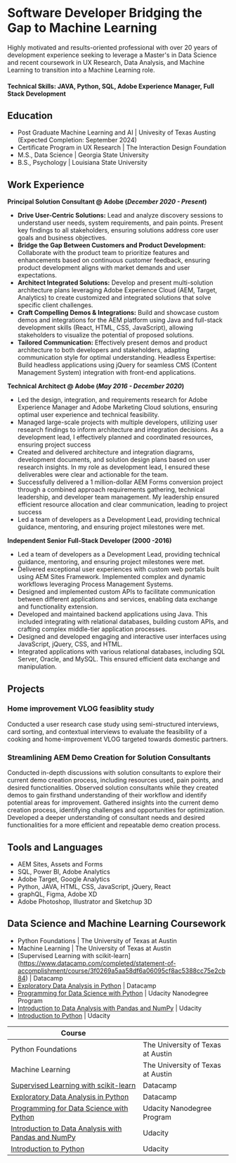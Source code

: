 # Software Developer Bridging the Gap to Machine Learning
Highly motivated and results-oriented professional with over 20 years of development experience seeking to leverage a Master's in Data Science and recent coursework in UX Research, Data Analysis, and Machine Learning to transition into a Machine Learning role.

#### Technical Skills: JAVA, Python, SQL, Adobe Experience Manager, Full Stack Development

## Education
- Post Graduate Machine Learning and AI | Univesity of Texas Austing (Expected Completion: September 2024)
- Certificate Program in UX Research | The Interaction Design Foundation						       		
- M.S., Data Science	| Georgia State University	 			        		
- B.S., Psychology | Louisiana State University 

## Work Experience
**Principal Solution Consultant @ Adobe (_December 2020 - Present_)**
- **Drive User-Centric Solutions:** Lead and analyze discovery sessions to understand user needs, system requirements, and pain points. Present key findings to all stakeholders, ensuring solutions address core user goals and business objectives.
- **Bridge the Gap Between Customers and Product Development:** Collaborate with the product team to prioritize features and enhancements based on continuous customer feedback, ensuring product development aligns with market demands and user expectations.
- **Architect Integrated Solutions:** Develop and present multi-solution architecture plans leveraging Adobe Experience Cloud (AEM, Target, Analytics) to create customized and integrated solutions that solve specific client challenges.
- **Craft Compelling Demos & Integrations:** Build and showcase custom demos and integrations for the AEM platform using Java and full-stack development skills (React, HTML, CSS, JavaScript), allowing stakeholders to visualize the potential of proposed solutions.
- **Tailored Communication:** Effectively present demos and product architecture to both developers and stakeholders, adapting communication style for optimal understanding.
Headless Expertise: Build headless applications using jQuery for seamless CMS (Content Management System) integration with front-end applications.


**Technical Architect @ Adobe (_May 2016 - December 2020_)**
- Led the design, integration, and requirements research for Adobe Experience Manager and Adobe Marketing Cloud solutions, ensuring optimal user experience and technical feasibility.
- Managed large-scale projects with multiple developers, utilizing user research findings to inform architecture and integration decisions. As a development lead, I effectively planned and coordinated resources, ensuring project success
- Created and delivered architecture and integration diagrams, development documents, and solution design plans based on user research insights. In my role as development lead, I ensured these deliverables were clear and actionable for the team.
- Successfully delivered a 1 million-dollar AEM Forms conversion project through a combined approach requirements gathering, technical leadership, and developer team management. My leadership ensured efficient resource allocation and clear communication, leading to project success
- Led a team of developers as a Development Lead, providing technical guidance, mentoring, and ensuring project milestones were met.

**Independent Senior Full-Stack Developer (2000 -2016)**
- Led a team of developers as a Development Lead, providing technical guidance, mentoring, and ensuring project milestones were met.
- Delivered exceptional user experiences with custom web portals built using AEM Sites Framework. Implemented complex and dynamic workflows leveraging Process Management Systems.
- Designed and implemented custom APIs to facilitate communication between different applications and services, enabling data exchange and functionality extension.
- Developed and maintained backend applications using Java. This included integrating with relational databases, building custom APIs, and crafting complex middle-tier application processes.
- Designed and developed engaging and interactive user interfaces using JavaScript, jQuery, CSS, and HTML.
- Integrated applications with various relational databases, including SQL Server, Oracle, and MySQL. This ensured efficient data exchange and manipulation.


## Projects

### Home improvement VLOG feasiblity study
Conducted a user research case study using semi-structured interviews, card sorting, and contextual interviews to evaluate the feasibility of a cooking and home-improvement VLOG targeted towards domestic partners.

### Streamlining AEM Demo Creation for Solution Consultants
Conducted in-depth discussions with solution consultants to explore their current demo creation process, including resources used, pain points, and desired functionalities.
Observed solution consultants while they created demos to gain firsthand understanding of their workflow and identify potential areas for improvement.
Gathered insights into the current demo creation process, identifying challenges and opportunities for optimization.
Developed a deeper understanding of consultant needs and desired functionalities for a more efficient and repeatable demo creation process.

## Tools and Languages
- AEM Sites, Assets and Forms
- SQL, Power BI, Adobe Analytics
- Adobe Target, Google Analytics
- Python, JAVA, HTML, CSS, JavaScript, jQuery, React
- graphQL, Figma, Adobe XD
- Adobe Photoshop, Illustrator and Sketchup 3D


## Data Science and Machine Learning Coursework
- Python Foundations | The University of Texas at Austin
- Machine Learning | The University of Texas at Austin
- [Supervised Learning with scikit-learn] (https://www.datacamp.com/completed/statement-of-accomplishment/course/3f0269a5aa58df6a06095cf8ac5388cc75e2cb84) | Datacamp
- [Exploratory Data Analysis in Python](https://www.datacamp.com/completed/statement-of-accomplishment/course/fae488ab99517e5e2df420ef3935dfda96752036) | Datacamp
- [Programming for Data Science with Python](https://www.udacity.com/certificate/e/60a9e414-a8f0-11ee-91c2-d3030dcad728) | Udacity Nanodegree Program
- [Introduction to Data Analysis with Pandas and NumPy](https://learn.udacity.com/view-certificate/cd12529) | Udacity
- [Introduction to Python](https://learn.udacity.com/view-certificate/cd0024) | Udacity

| Course    |         |
| -------- | ------- |
| Python Foundations  | The University of Texas at Austin   |
| Machine Learning | The University of Texas at Austin   |
| [Supervised Learning with scikit-learn](https://www.datacamp.com/completed/statement-of-accomplishment/course/3f0269a5aa58df6a06095cf8ac5388cc75e2cb84)    | Datacamp    |
| [Exploratory Data Analysis in Python](https://www.datacamp.com/completed/statement-of-accomplishment/course/fae488ab99517e5e2df420ef3935dfda96752036) | Datacamp |
| [Programming for Data Science with Python](https://www.udacity.com/certificate/e/60a9e414-a8f0-11ee-91c2-d3030dcad728) | Udacity Nanodegree Program |
| [Introduction to Data Analysis with Pandas and NumPy](https://learn.udacity.com/view-certificate/cd12529) | Udacity |
|  [Introduction to Python](https://learn.udacity.com/view-certificate/cd0024) | Udacity |




